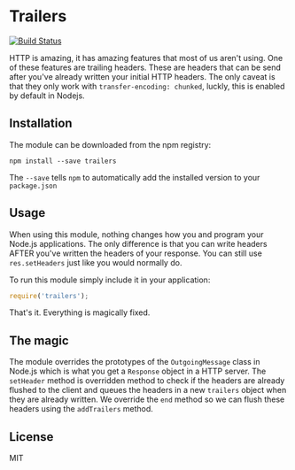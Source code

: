 # Trailers

[![Build Status](https://travis-ci.org/3rd-Eden/trailers.png?branch=master)](https://travis-ci.org/3rd-Eden/trailers)

HTTP is amazing, it has amazing features that most of us aren't using. One of
these features are trailing headers. These are headers that can be send after
you've already written your initial HTTP headers. The only caveat is that they
only work with `transfer-encoding: chunked`, luckly, this is enabled by default
in Nodejs.

## Installation

The module can be downloaded from the npm registry:

```
npm install --save trailers
```

The `--save` tells `npm` to automatically add the installed version to your
`package.json`

## Usage

When using this module, nothing changes how you and program your Node.js
applications. The only difference is that you can write headers AFTER you've
written the headers of your response. You can still use `res.setHeaders` just
like you would normally do.

To run this module simply include it in your application:

```js
require('trailers');
```

That's it. Everything is magically fixed.

## The magic

The module overrides the prototypes of the `OutgoingMessage` class in Node.js
which is what you get a `Response` object in a HTTP server. The `setHeader`
method is overridden method to check if the headers are already flushed to the
client and queues the headers in a new `trailers` object when they are already
written. We override the `end` method so we can flush these headers using the
`addTrailers` method.

## License

MIT
